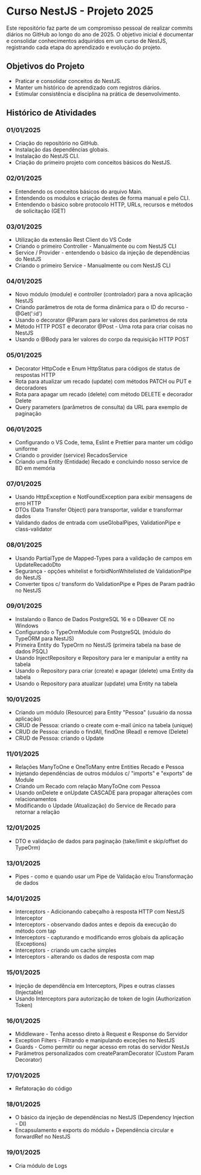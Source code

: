 # Curso NestJS - Projeto 2025

Este repositório faz parte de um compromisso pessoal de realizar commits diários no GitHub ao longo do ano de 2025. O objetivo inicial é documentar e consolidar conhecimentos adquiridos em um curso de NestJS, registrando cada etapa do aprendizado e evolução do projeto.

## Objetivos do Projeto
- Praticar e consolidar conceitos do NestJS.
- Manter um histórico de aprendizado com registros diários.
- Estimular consistência e disciplina na prática de desenvolvimento.

## Histórico de Atividades

### 01/01/2025
- Criação do repositório no GitHub.
- Instalação das dependências globais.
- Instalação do NestJS CLI.
- Criação do primeiro projeto com conceitos básicos do NestJS.

### 02/01/2025
- Entendendo os conceitos básicos do arquivo Main.
- Entendendo os modulos e criação destes de forma manual e pelo CLI.
- Entendendo o básico sobre protocolo HTTP, URLs, recursos e métodos de solicitação (GET)

### 03/01/2025
- Utilização da extensão Rest Client do VS Code
- Criando o primeiro Controller - Manualmente ou com NestJS CLI
- Service / Provider - entendendo o básico da injeção de dependências do NestJS
- Criando o primeiro Service - Manualmente ou com NestJS CLI

### 04/01/2025
- Novo módulo (module) e controller (controlador) para a nova aplicação NestJS
- Criando parâmetros de rota de forma dinâmica para o ID do recurso - @Get(':id')
- Usando o decorator @Param para ler valores dos parâmetros de rota
- Método HTTP POST e decorator @Post - Uma rota para criar coisas no NestJS
- Usando o @Body para ler valores do corpo da requisição HTTP POST

### 05/01/2025
- Decorator HttpCode e Enum HttpStatus para códigos de status de respostas HTTP
- Rota para atualizar um recado (update) com métodos PATCH ou PUT e decoradores
- Rota para apagar um recado (delete) com método DELETE e decorador Delete
- Query parameters (parâmetros de consulta) da URL para exemplo de paginação

### 06/01/2025
- Configurando o VS Code, tema, Eslint e Prettier para manter um código uniforme
- Criando o provider (service) RecadosService
- Criando uma Entity (Entidade) Recado e concluindo nosso service de BD em memória

### 07/01/2025
- Usando HttpException e NotFoundException para exibir mensagens de erro HTTP
- DTOs (Data Transfer Object) para transportar, validar e transformar dados
- Validando dados de entrada com useGlobalPipes, ValidationPipe e class-validator

### 08/01/2025
- Usando PartialType de Mapped-Types para a validação de campos em UpdateRecadoDto
- Segurança - opções whitelist e forbidNonWhitelisted de ValidationPipe do NestJS
- Converter tipos c/ transform do ValidationPipe e Pipes de Param padrão no NestJS

### 09/01/2025
- Instalando o Banco de Dados PostgreSQL 16 e o DBeaver CE no Windows
- Configurando o TypeOrmModule com PostgreSQL (módulo do TypeORM para NestJS)
- Primeira Entity do TypeOrm no NestJS (primeira tabela na base de dados PSQL)
- Usando InjectRepository e Repository para ler e manipular a entity na tabela
- Usando o Repository para criar (create) e apagar (delete) uma Entity da tabela
- Usando o Repository para atualizar (update) uma Entity na tabela

### 10/01/2025
- Criando um módulo (Resource) para Entity "Pessoa" (usuário da nossa aplicação)
- CRUD de Pessoa: criando o create com e-mail único na tabela (unique)
- CRUD de Pessoa: criando o findAll, findOne (Read) e remove (Delete)
- CRUD de Pessoa: criando o Update

### 11/01/2025
- Relações ManyToOne e OneToMany entre Entities Recado e Pessoa
- Injetando dependências de outros módulos c/ "imports" e "exports" de Module
- Criando um Recado com relação ManyToOne com Pessoa
- Usando onDelete e onUpdate CASCADE para propagar alterações com relacionamentos
- Modificando o Updade (Atualização) do Service de Recado para retornar a relação

### 12/01/2025
- DTO e validação de dados para paginação (take/limit e skip/offset do TypeOrm)

### 13/01/2025
- Pipes - como e quando usar um Pipe de Validação e/ou Transformação de dados

### 14/01/2025
- Interceptors - Adicionando cabeçalho à resposta HTTP com NestJS Interceptor
- Interceptors - observando dados antes e depois da execução do método com tap
- Interceptors - capturando e modificando erros globais da aplicação (Exceptions)
- Interceptors - criando um cache simples
- Interceptors - alterando os dados de resposta com map

### 15/01/2025
- Injeção de dependência em Interceptors, Pipes e outras classes (Injectable)
- Usando Interceptors para autorização de token de login (Authorization Token)

### 16/01/2025
- Middleware - Tenha acesso direto à Request e Response do Servidor
- Exception Filters - Filtrando e manipulando exceções no NestJS
- Guards - Como permitir ou negar acesso em rotas do servidor NestJs
- Parâmetros personalizados com createParamDecorator (Custom Param Decorator)

### 17/01/2025
- Refatoração do código

### 18/01/2025
- O básico da injeção de dependências no NestJS (Dependency Injection - DI)
- Encapsulamento e exports do módulo + Dependência circular e forwardRef no NestJS

### 19/01/2025
- Cria módulo de Logs